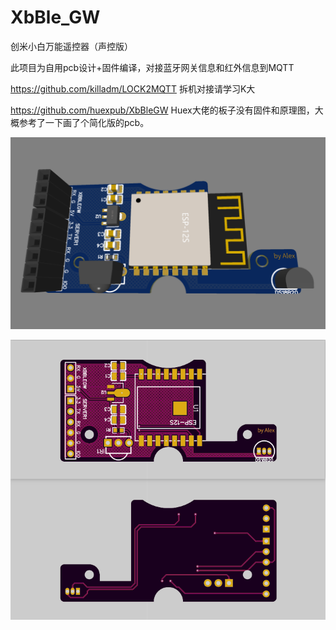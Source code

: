 # XbBle_GW
创米小白万能遥控器（声控版）

此项目为自用pcb设计+固件编译，对接蓝牙网关信息和红外信息到MQTT

https://github.com/killadm/LOCK2MQTT 拆机对接请学习K大

https://github.com/huexpub/XbBleGW Huex大佬的板子没有固件和原理图，大概参考了一下画了个简化版的pcb。

<img src="Img/Snipaste_2021-08-05_15-34-15.png" width="745" alt="loading image"/>
<!-- <div align=center><img width="150" height="150" src="https://img-blog.csdn.net/20161028230559575"/></div> -->


<!-- ![image](Img/Snipaste_2021-08-05_15-34-15.png) -->


![loading image](Img/Snipaste_2021-08-05_15-33-13.png)

